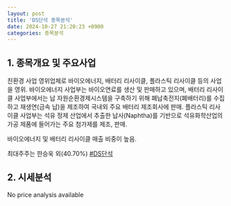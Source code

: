 ```yaml
---
layout: post
title: 'DS단석 종목분석'
date: 2024-10-27 21:20:23 +0900
categories: 종목분석
---
```


## 1. 종목개요 및 주요사업

친환경 사업 영위업체로 바이오에너지, 배터리 리사이클, 플라스틱 리사이클 등의 사업을 영위. 바이오에너지 사업부는 바이오연료를 생산 및 판매하고 있으며, 배터리 리사이클 사업부에서는 납 자원순환경제시스템을 구축하기 위해 폐납축전지(폐배터리)를 수집하고 재생연(금속 납)을 제조하여 국내외  주요 배터리 제조회사에 판매. 플라스틱 리사이클 사업부는 석유 정제 산업에서 추출한 납사(Naphtha)를 기반으로 석유화학산업의 가공 제품에 들어가는 주요 첨가제를 제조, 판매. 

바이오에너지 및 배터리 리사이클 매출 비중이 높음.

최대주주는 한승욱 외(40.70%)
[#DS단석](#)

## 2. 시세분석

No price analysis available
